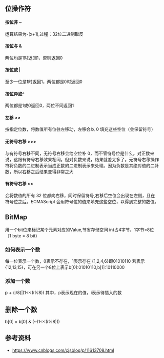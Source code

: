 ## 位操作符

#### 按位非 ~

运算结果为-(x+1),过程：32位二进制取反



#### 按位与 &

两位均是1时返回1，否则返回0



#### 按位或 |

至少一位是1时返回1，两位都是0时返回0 



#### 按位异或^

两位都是1或0返回0，两位不同返回1



#### 左移 <<

按指定位数，将数值所有位往左移动，左移会以 0 填充这些空位（会保留符号）



#### 无符号右移 >>>

与有符号右移不同，无符号右移会给空位补 0，而不管符号位是什么。对正数来说，这跟有符号右移效果相同。但对负数来说，结果就差太多了。无符号右移操作符将负数的二进制表示当成正数的二进制表示来处理。因为负数是其绝对值的二补数，所以右移之后结果变得非常之大



#### 有符号右移 >>

会将数值的所有 32 位都向右移，同时保留符号,右移后空位会出现在左侧，且在符号位之后。ECMAScript 会用符号位的值来填充这些空位，以得到完整的数值。


## BitMap
用一个bit位来标记某个元素对应的Value,节省存储空间
int占4字节，1字节=8位（1 byte = 8 bit）
### 如何表示一个数
每一位表示一个数，0表示不存在，1表示存在
{1,2,4,6}即01010110
若表示{12,13,15}，可在另一个8位上表示b[0]:01010110,b[1]:10110000

### 添加一个数
p + (i/8)|(1<<(i%8)) 其中，p表示现在的值，i表示待插入的数

## 删除一个数
b[0] = b[0] & (~(1<<(i%8)))

## 参考资料
* <https://www.cnblogs.com/cjsblog/p/11613708.html>
